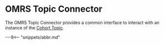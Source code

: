 <!-- SPDX-License-Identifier: CC-BY-4.0 -->
<!-- Copyright Contributors to the ODPi Egeria project. -->

# OMRS Topic Connector

The OMRS Topic Connector provides a common interface to
interact with an instance of the
[Cohort Topic](./concepts/cohort-events).


---8<-- "snippets/abbr.md"
